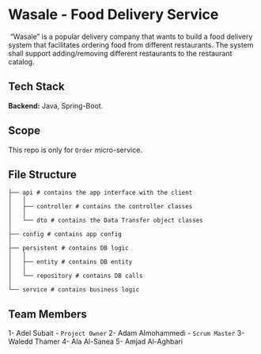 # Wasale - ‭Food Delivery Service‬

‭ “Wasale” is a popular delivery company that wants to build a food delivery system that facilitates‬
‭ordering food from different restaurants. The system shall support adding/removing different‬
‭restaurants to the restaurant catalog.‬

## Tech Stack

**Backend:** Java, Spring-Boot.

## Scope

This repo is only for `Order` micro-service.

## File Structure

```
├── api # contains the app interface with the client
│   │
│   ├── controller # contains the controller classes
│   │
│   └── dto # contains the Data Transfer object classes
│
├── config # contains app config
│
├── persistent # contains DB logic
│   │
│   ├── entity # contains DB entity
│   │
│   └── repository # contains DB calls
│
└── service # contains business logic
```

## Team Members

1- Adel Subait - `Project Owner` 
2- Adam Almohammedi - `Scrum Master` 
3- Waledd Thamer 
4- Ala Al-Sanea 
5- Amjad Al-Aghbari
